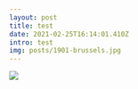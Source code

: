 ```yaml
---
layout: post
title: test
date: 2021-02-25T16:14:01.410Z
intro: test
img: posts/1901-brussels.jpg
---
```

![](/assets/posts/1901-hands.jpg)